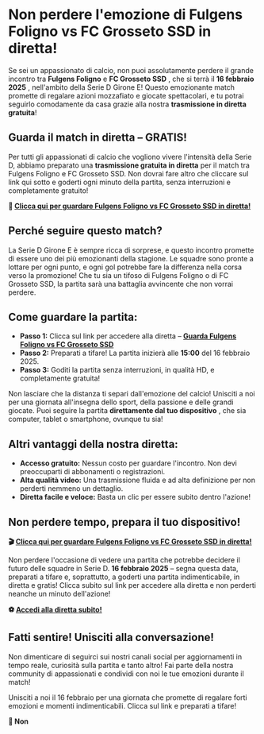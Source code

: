 # Non perdere l'emozione di Fulgens Foligno vs FC Grosseto SSD in diretta!

Se sei un appassionato di calcio, non puoi assolutamente perdere il grande incontro tra **Fulgens Foligno** e **FC Grosseto SSD** , che si terrà il **16 febbraio 2025** , nell'ambito della Serie D Girone E! Questo emozionante match promette di regalare azioni mozzafiato e giocate spettacolari, e tu potrai seguirlo comodamente da casa grazie alla nostra **trasmissione in diretta gratuita**!

## Guarda il match in diretta – GRATIS!

Per tutti gli appassionati di calcio che vogliono vivere l'intensità della Serie D, abbiamo preparato una **trasmissione gratuita in diretta** per il match tra Fulgens Foligno e FC Grosseto SSD. Non dovrai fare altro che cliccare sul link qui sotto e goderti ogni minuto della partita, senza interruzioni e completamente gratuito!

**🎥 [Clicca qui per guardare Fulgens Foligno vs FC Grosseto SSD in diretta!](https://tinyurl.com/livestreamfreeo?st=Fulgens+Foligno+vs+FC+Grosseto+SSD&si=ghc)**

## Perché seguire questo match?

La Serie D Girone E è sempre ricca di sorprese, e questo incontro promette di essere uno dei più emozionanti della stagione. Le squadre sono pronte a lottare per ogni punto, e ogni gol potrebbe fare la differenza nella corsa verso la promozione! Che tu sia un tifoso di Fulgens Foligno o di FC Grosseto SSD, la partita sarà una battaglia avvincente che non vorrai perdere.

## Come guardare la partita:

- **Passo 1:** Clicca sul link per accedere alla diretta – [**Guarda Fulgens Foligno vs FC Grosseto SSD**](https://tinyurl.com/livestreamfreeo?st=Fulgens+Foligno+vs+FC+Grosseto+SSD&si=ghc)
- **Passo 2:** Preparati a tifare! La partita inizierà alle **15:00** del 16 febbraio 2025.
- **Passo 3:** Goditi la partita senza interruzioni, in qualità HD, e completamente gratuita!

Non lasciare che la distanza ti separi dall'emozione del calcio! Unisciti a noi per una giornata all'insegna dello sport, della passione e delle grandi giocate. Puoi seguire la partita **direttamente dal tuo dispositivo** , che sia computer, tablet o smartphone, ovunque tu sia!

## Altri vantaggi della nostra diretta:

- **Accesso gratuito:** Nessun costo per guardare l'incontro. Non devi preoccuparti di abbonamenti o registrazioni.
- **Alta qualità video:** Una trasmissione fluida e ad alta definizione per non perderti nemmeno un dettaglio.
- **Diretta facile e veloce:** Basta un clic per essere subito dentro l'azione!

## Non perdere tempo, prepara il tuo dispositivo!

**🎬 [Clicca qui per guardare Fulgens Foligno vs FC Grosseto SSD in diretta!](https://tinyurl.com/livestreamfreeo?st=Fulgens+Foligno+vs+FC+Grosseto+SSD&si=ghc)**

Non perdere l'occasione di vedere una partita che potrebbe decidere il futuro delle squadre in Serie D. **16 febbraio 2025** – segna questa data, preparati a tifare e, soprattutto, a goderti una partita indimenticabile, in diretta e gratis! Clicca subito sul link per accedere alla diretta e non perderti neanche un minuto dell'azione!

**⚽ [Accedi alla diretta subito!](https://tinyurl.com/livestreamfreeo?st=Fulgens+Foligno+vs+FC+Grosseto+SSD&si=ghc)**

## Fatti sentire! Unisciti alla conversazione!

Non dimenticare di seguirci sui nostri canali social per aggiornamenti in tempo reale, curiosità sulla partita e tanto altro! Fai parte della nostra community di appassionati e condividi con noi le tue emozioni durante il match!

Unisciti a noi il 16 febbraio per una giornata che promette di regalare forti emozioni e momenti indimenticabili. Clicca sul link e preparati a tifare!

**🎉 Non**
